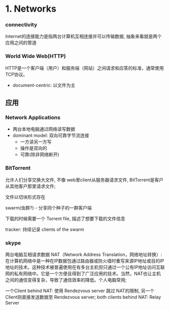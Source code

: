 # 1. Networks

### connectivity
Internet的连接能力是指两台计算机互相连接并可以传输数据, 抽象来看就是两个应用之间的管道


### World Wide Web(HTTP)
HTTP是一个客户端（用户）和服务端（网站）之间请求和应答的标准，通常使用TCP协议。
- document-centric: 以文件为主

## 应用
### Network Applications
- 两台本地电脑通过网络读写数据
- dominant model: 双向可靠字节流连接
  - 一方读另一方写
  - 操作是双向的
  - 可靠(除非网络断开)
### BitTorrent
允许人们分享交换大文件, 不像 web里client从服务器请求文件, BitTorrent是客户从其他客户那里请求文件;

文件以切块形式存在

swarm(虫群?) - 分享同个种子的一群客户端

下载的时候需要一个 Torrent file, 描述了想要下载的文件信息

tracker: 持续记录 clients of the swarm

### skype
两台电脑互相请求数据
NAT（Network Address Translation，网络地址转换）: 在计算机网络中是一种在IP数据包通过路由器或防火墙时重写来源IP地址或目的IP地址的技术。这种技术被普遍使用在有多台主机但只通过一个公有IP地址访问互联网的私有网络中。它是一个方便且得到了广泛应用的技术。当然，NAT也让主机之间的通信变得复杂，导致了通信效率的降低。个人电脑常用;

一个Client behind NAT: 使用 Rendezvous server 跳过 NAT的限制, 另一个Client则直接发送数据至 Rendezvous server;
both clients behind NAT: Relay Server
